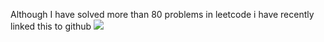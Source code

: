 Although I have solved more than 80 problems in leetcode i have recently linked this to github
![](https://leetcard.jacoblin.cool/vishnuvb243?ext=heatmap)
